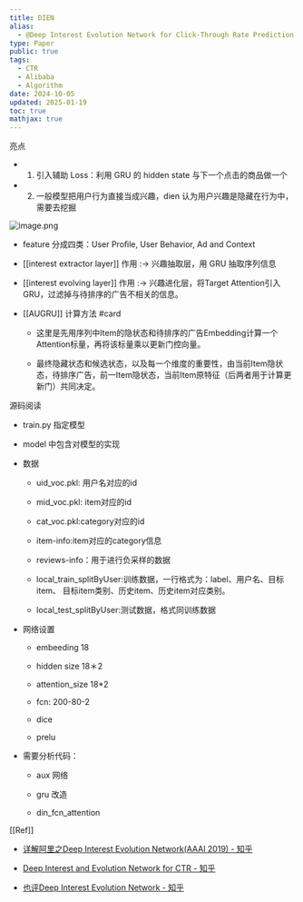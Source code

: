 ```yaml
---
title: DIEN
alias:
  - @Deep Interest Evolution Network for Click-Through Rate Prediction
type: Paper
public: true
tags:
  - CTR
  - Alibaba
  - Algorithm
date: 2024-10-05
updated: 2025-01-19
toc: true
mathjax: true
---
```


亮点

  + 1. 引入辅助 Loss：利用 GRU 的 hidden state 与下一个点击的商品做一个

  + 2. 一般模型把用户行为直接当成兴趣，dien 认为用户兴趣是隐藏在行为中，需要去挖掘

![image.png](/assets/image_1737292307135_0.png)

  + feature 分成四类：User Proﬁle, User Behavior, Ad and Context

  + [[interest extractor layer]] 作用 :-> 兴趣抽取层，用 GRU 抽取序列信息
  + [[interest evolving layer]] 作用 :-> 兴趣进化层，将Target Attention引入GRU，过滤掉与待排序的广告不相关的信息。
  + [[AUGRU]] 计算方法 #card
    + 这里是先用序列中Item的隐状态和待排序的广告Embedding计算一个Attention标量，再将该标量乘以更新门控向量。

    + 最终隐藏状态和候选状态，以及每一个维度的重要性，由当前Item隐状态，待排序广告，前一Item隐状态，当前Item原特征（后两者用于计算更新门）共同决定。

源码阅读

  + train.py 指定模型

  + model 中包含对模型的实现

  + 数据

    + uid_voc.pkl: 用户名对应的id

    + mid_voc.pkl: item对应的id

    + cat_voc.pkl:category对应的id

    + item-info:item对应的category信息

    + reviews-info：用于进行负采样的数据

    + local_train_splitByUser:训练数据，一行格式为：label、用户名、目标item、 目标item类别、历史item、历史item对应类别。

    + local_test_splitByUser:测试数据，格式同训练数据

  + 网络设置

    + embeeding 18

    + hidden size 18＊2

    + attention_size 18*2

    + fcn: 200-80-2

    + dice

    + prelu

  + 需要分析代码：

    + aux 网络

    + gru 改造

    + din_fcn_attention

[[Ref]]

  + [详解阿里之Deep Interest Evolution Network(AAAI 2019) - 知乎](https://zhuanlan.zhihu.com/p/50758485)

  + [Deep Interest and Evolution Network for CTR - 知乎](https://zhuanlan.zhihu.com/p/49263704)

  + [也评Deep Interest Evolution Network - 知乎](https://zhuanlan.zhihu.com/p/54838663)
